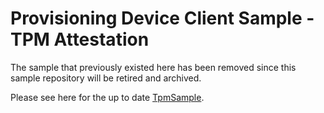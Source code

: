 # Provisioning Device Client Sample - TPM Attestation
The sample that previously existed here has been removed since this sample repository will be retired and archived.

Please see here for the up to date [TpmSample](https://github.com/Azure/azure-iot-sdk-csharp/blob/main/readme.md#samples).
